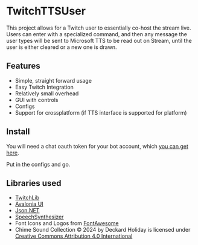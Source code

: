 # TwitchTTSUser

This project allows for a Twitch user to essentially co-host the stream live. Users can enter with a specialized command, and then any message the user types will be sent to Microsoft TTS to be read out on Stream, until the user is either cleared or a new one is drawn.

## Features

* Simple, straight forward usage
* Easy Twitch Integration
* Relatively small overhead
* GUI with controls
* Configs
* Support for crossplatform (if TTS interface is supported for platform)

## Install

You will need a chat oauth token for your bot account, which [you can get here](https://twitchapps.com/tmi/).

Put in the configs and go.

## Libraries used

* [TwitchLib](https://github.com/TwitchLib/TwitchLib)
* [Avalonia UI](https://avaloniaui.net/)
* [Json.NET](https://www.newtonsoft.com/json)
* [SpeechSynthesizer](https://www.nuget.org/packages/System.Speech)
* Font Icons and Logos from [FontAwesome](https://fontawesome.com/)
* Chime Sound Collection © 2024 by Deckard Holiday is licensed under [Creative Commons Attribution 4.0 International](https://creativecommons.org/licenses/by/4.0/?ref=chooser-v1)
